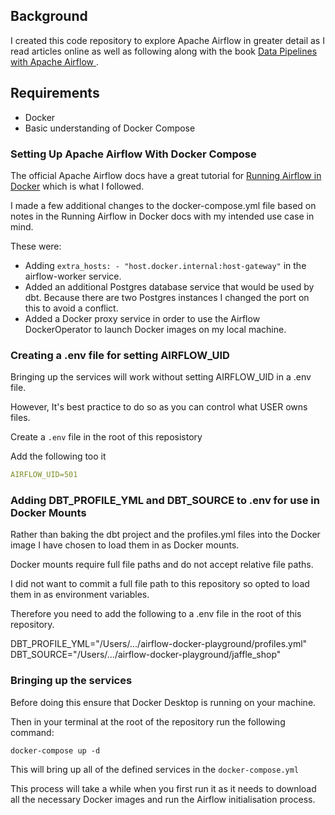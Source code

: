 ## Background

I created this code repository to explore Apache Airflow in greater detail as I read articles online as well as following along with the book [Data Pipelines with Apache Airflow ](https://www.manning.com/books/data-pipelines-with-apache-airflow).

## Requirements

- Docker
- Basic understanding of Docker Compose

### Setting Up Apache Airflow With Docker Compose

The official Apache Airflow docs have a great tutorial for [Running Airflow in Docker](https://airflow.apache.org/docs/apache-airflow/stable/start/docker.html) which is what I followed.

I made a few additional changes to the docker-compose.yml file based on notes in the Running Airflow in Docker docs with my intended use case in mind.

These were:

- Adding `extra_hosts: - "host.docker.internal:host-gateway"` in the airflow-worker service. 
- Added an additional Postgres database service that would be used by dbt. Because there are two Postgres instances I changed the port on this to avoid a conflict.
- Added a Docker proxy service in order to use the Airflow DockerOperator to launch Docker images on my local machine.

### Creating a .env file for setting AIRFLOW_UID

Bringing up the services will work without setting AIRFLOW_UID in a .env file. 

However, It's best practice to do so as you can control what USER owns files.

Create a `.env` file in the root of this reposistory

Add the following too it 

```yml 
AIRFLOW_UID=501
```

### Adding DBT_PROFILE_YML and DBT_SOURCE to .env for use in Docker Mounts

Rather than baking the dbt project and the profiles.yml files into the Docker image
I have chosen to load them in as Docker mounts.

Docker mounts require full file paths and do not accept relative file paths.

I did not want to commit a full file path to this repository so opted to load
them in as environment variables.

Therefore you need to add the following to a .env file in the root of this repository.

DBT_PROFILE_YML="/Users/.../airflow-docker-playground/profiles.yml"
DBT_SOURCE="/Users/.../airflow-docker-playground/jaffle_shop"

### Bringing up the services

Before doing this ensure that Docker Desktop is running on your machine.

Then in your terminal at the root of the repository run the following command:

```
docker-compose up -d
```

This will bring up all of the defined services in the ```docker-compose.yml```

This process will take a while when you first run it as it needs to download all the necessary Docker images and run the Airflow initialisation process.